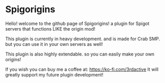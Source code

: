 # Spigorigins

Hello! welcome to the github page of Spigorigins! a plugin for Spigot servers that functions LIKE the origin mod!

This plugin is currently in heavy development. and is made for Crab SMP. but you can use it in your own servers as well!

This plugin is also highly extendable. so you can easily make your own origins!

If you wish you can buy me a coffee at:
https://ko-fi.com/3rdactive
It will greatly support my future plugin development!
